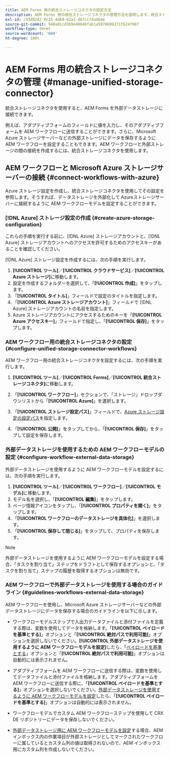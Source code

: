 ```yaml
---
title: AEM Forms 用の統合ストレージコネクタの設定方法
description: AEM Forms 用の統合ストレージコネクタの管理方法を説明します。統合ストレージコネクタを使用すると、AEM Forms を外部データストレージに接続できます。
exl-id: c93d0242-0c15-4d69-82a1-d6fcc7da4bae
source-git-commit: 940a01cd3b9e4804bfab1a5970699271f624f087
workflow-type: tm+mt
source-wordcount: '604'
ht-degree: 100%

---
```


# AEM Forms 用の統合ストレージコネクタの管理 {#manage-unified-storage-connector}

統合ストレージコネクタを使用すると、AEM Forms を外部データストレージに接続できます。

例えば、アダプティブフォームのフィールドに値を入力し、そのアダプティブフォームを AEM ワークフローに送信することができます。さらに、Microsoft Azure ストレージサーバーなどの外部ストレージにデータを保存するように AEM ワークフローを設定することもできます。AEM ワークフローと外部ストレージの間の接続を作成するには、統合ストレージコネクタを使用します。

## AEM ワークフローと Microsoft Azure ストレージサーバーの接続 {#connect-workflows-with-azure}

Azure ストレージ設定を作成し、統合ストレージコネクタを使用してその設定を参照します。そうすれば、データストレージを外部化して Azureストレージサーバーに接続するように AEM ワークフローモデルを設定することができます。

### [!DNL Azure] ストレージ設定の作成 {#create-azure-storage-configuration}

これらの手順を実行する前に、[!DNL Azure] ストレージアカウントと、[!DNL Azure] ストレージアカウントへのアクセスを許可するためのアクセスキーがあることを確認してください。

[!DNL Azure] ストレージ設定を作成するには、次の手順を実行します。

1. **[!UICONTROL ツール]**／**[!UICONTROL クラウドサービス]**／**[!UICONTROL Azure ストレージ]**&#x200B;に移動します。
1. 設定を作成するフォルダーを選択して、「**[!UICONTROL 作成]**」をタップします。
1. 「**[!UICONTROL タイトル]**」フィールドで設定のタイトルを指定します。
1. 「**[!UICONTROL Azure ストレージアカウント]**」フィールドで [!DNL Azure] ストレージアカウントの名前を指定します。
1. Azure ストレージアカウントにアクセスするためのキーを「**[!UICONTROL Azure アクセスキー]**」フィールドで指定し、「**[!UICONTROL 保存]**」をタップします。

### AEM ワークフロー用の統合ストレージコネクタの設定 {#configure-unified-storage-connector-workflows}

AEM ワークフロー用の統合ストレージコネクタを設定するには、次の手順を実行します。

1. **[!UICONTROL ツール]**／**[!UICONTROL Forms]**／**[!UICONTROL 統合ストレージコネクタ]**&#x200B;に移動します。

1. 「**[!UICONTROL ワークフロー]**」セクションで、「ストレージ」ドロップダウンリストから「**[!UICONTROL Azure]**」を選択します。
1. 「**[!UICONTROL ストレージ設定パス]**」フィールドで、[Azure ストレージ設定の設定パス](#create-azure-storage-configuration)を指定します。
1. 「**[!UICONTROL 公開]**」をタップしてから、「**[!UICONTROL 保存]**」をタップして設定を保存します。

### 外部データストレージを使用するための AEM ワークフローモデルの設定 {#configure-workflow-external-data-storage}

外部データストレージを使用するように AEM ワークフローモデルを設定するには、次の手順を実行します。

1. **[!UICONTROL ツール]**／**[!UICONTROL ワークフロー]**／**[!UICONTROL モデル]**&#x200B;に移動します。
1. モデル名を選択し、「**[!UICONTROL 編集]**」をタップします。
1. ページ情報アイコンをタップし、「**[!UICONTROL プロパティを開く]**」をタップします。
1. 「**[!UICONTROL ワークフローのデータストレージを具体化]**」を選択します。
1. 「**[!UICONTROL 保存して閉じる]**」をタップして、プロパティを保存します。

>[!NOTE]
>
>外部データストレージを使用するように AEM ワークフローモデルを設定する場合、「タスクを割り当て」ステップをドラフトとして保存するオプションと、「タスクを割り当て」ステップの履歴を取得するオプションは無効です。

### AEM ワークフローで外部データストレージを使用する場合のガイドライン {#guidelines-workflows-external-data-storage}

AEM ワークフローを使用し、Microsoft Azure ストレージサーバーなどの外部データストレージにデータを保存する場合のガイドラインを以下に示します。

* ワークフローモデルステップで入出力データファイルと添付ファイルを定義する際は、変数を使用してデータを格納します。「**[!UICONTROL ペイロードを基準とする]**」オプションと「**[!UICONTROL 絶対パスで利用可能]**」オプションを選択しないでください。**[!UICONTROL 外部データストレージを使用するように AEM ワークフローモデルを設定]**&#x200B;したら、「[ペイロードを基準とする](#configure-workflow-external-data-storage)」オプションと「**[!UICONTROL 絶対パスで利用可能]**」オプションは自動的には表示されません。

* アダプティブフォームを AEM ワークフローに送信する際は、変数を使用してデータファイルと添付ファイルを格納します。アダプティブフォームを AEM ワークフローに送信する際に、「**[!UICONTROL ペイロードを基準とする]**」オプションを選択しないでください。[外部データストレージを使用するように AEM ワークフローモデルを設定](#configure-workflow-external-data-storage)したら、「**[!UICONTROL ペイロードを基準とする]**」オプションは自動的には表示されません。

* ワークフローモデルでカスタム AEM ワークフローステップを使用して CRX DE リポジトリーにデータを保存しないでください。

* [外部データストレージ用に AEM ワークフローモデルを設定](#configure-workflow-external-data-storage)する場合、AEM インボックス内の作業項目が外部ストレージとしてマークされたワークフローに属しているとカスタム列の値は取得されないので、AEM インボックス用にカスタム列を作成しないでください。
